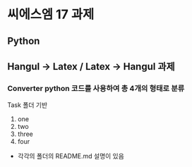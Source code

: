 # 씨에스엠 17 과제
## Python 
## Hangul -> Latex / Latex -> Hangul 과제

### Converter python 코드를 사용하여 총 4개의 형태로 분류
Task 폴더 기반
1. one
2. two
3. three
4. four
- 각각의 폴더의 README.md 설명이 있음
